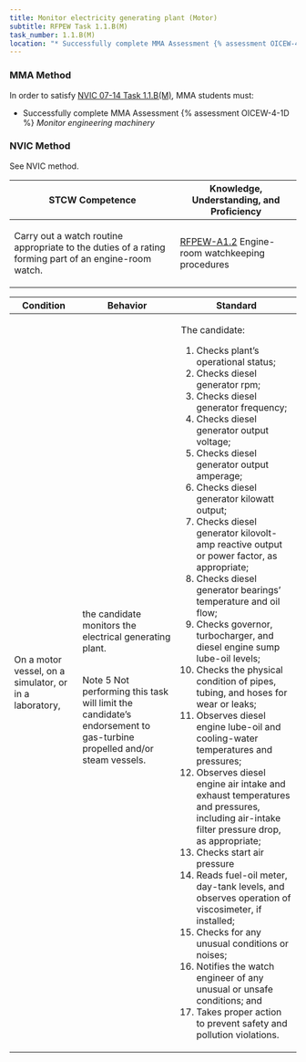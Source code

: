 ```yaml
---
title: Monitor electricity generating plant (Motor)
subtitle: RFPEW Task 1.1.B(M) 
task_number: 1.1.B(M)
location: "* Successfully complete MMA Assessment {% assessment OICEW-4-1D %} *Monitor engineering machinery*" 
---
```



### MMA Method

In order to satisfy  [NVIC 07-14  Task  1.1.B(M)]({{site.baseurl}}/assets/images/nvic-07-14.pdf), MMA students must:

* Successfully complete MMA Assessment {% assessment OICEW-4-1D %} *Monitor engineering machinery*


### NVIC Method

<a onclick="togglevisibility('nvic_methods')" >See NVIC method.</a>

<div id='nvic_methods' class='hide'>

<table>
<thead>
<tr>
<th class='forty'> STCW Competence </th>
<th class='sixty'> Knowledge, Understanding, and Proficiency </th>
</tr>
</thead>




<tbody>
<tr><td markdown='1'>

Carry out a watch routine appropriate to the duties of a rating forming part of an engine-room watch.

</td><td markdown='1'>

[RFPEW-A1.2](../../tables/34.html#RFPEW-A1.2) Engine-room watchkeeping procedures

</td></tr>


</tbody>
</table>


<table>
<thead>
<tr><th class='twenty'>  Condition </th><th class='twenty'> Behavior </th><th  class='sixty'>Standard </th></tr>
</thead>
<tbody >



<tr><td markdown='1'>

On a motor vessel, on a simulator, or in a laboratory,

</td><td markdown='1'>

the candidate monitors the electrical generating plant.

<br>

<div class="tooltip">Note 5
<span class="tooltiptext">
Not performing this task will limit the candidate’s endorsement to gas-turbine propelled and/or steam vessels.
</span>
</div>


</td><td markdown='1'>

The candidate:

1. Checks plant’s operational status;
2. Checks diesel generator rpm;
3. Checks diesel generator frequency;
4. Checks diesel generator output voltage;
5. Checks diesel generator output amperage;
6. Checks diesel generator kilowatt output;
7. Checks diesel generator kilovolt-amp reactive output or power factor, as appropriate;
8. Checks diesel generator bearings’ temperature and oil flow;
9. Checks governor, turbocharger, and diesel engine sump lube-oil levels;
10. Checks the physical condition of pipes, tubing, and hoses for wear or leaks;
11. Observes diesel engine lube-oil and cooling-water temperatures and pressures;
12. Observes diesel engine air intake and exhaust temperatures and pressures, including air-intake filter pressure drop, as appropriate;
13. Checks start air pressure
14. Reads fuel-oil meter, day-tank levels, and observes operation of viscosimeter, if installed;
15. Checks for any unusual conditions or noises;
16. Notifies the watch engineer of any unusual or unsafe conditions; and
17. Takes proper action to prevent safety and pollution violations.

</td></tr>
</tbody>
</table>
</div>
